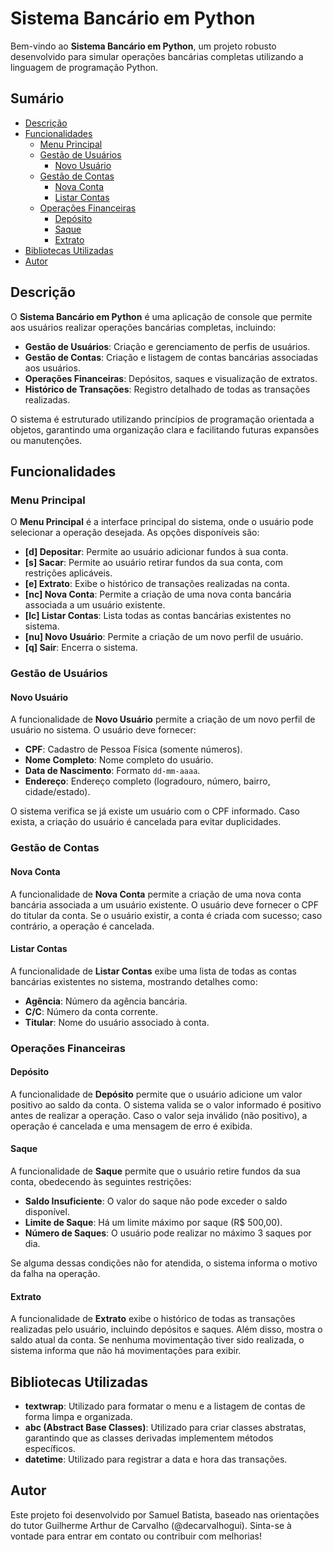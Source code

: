 # Sistema Bancário em Python

Bem-vindo ao **Sistema Bancário em Python**, um projeto robusto desenvolvido para simular operações bancárias completas utilizando a linguagem de programação Python.

## Sumário

- [Descrição](#descrição)
- [Funcionalidades](#funcionalidades)
  - [Menu Principal](#menu-principal)
  - [Gestão de Usuários](#gestão-de-usuários)
    - [Novo Usuário](#novo-usuário)
  - [Gestão de Contas](#gestão-de-contas)
    - [Nova Conta](#nova-conta)
    - [Listar Contas](#listar-contas)
  - [Operações Financeiras](#operações-financeiras)
    - [Depósito](#depósito)
    - [Saque](#saque)
    - [Extrato](#extrato)
- [Bibliotecas Utilizadas](#bibliotecas-utilizadas)
- [Autor](#autor)

## Descrição

O **Sistema Bancário em Python** é uma aplicação de console que permite aos usuários realizar operações bancárias completas, incluindo:

- **Gestão de Usuários**: Criação e gerenciamento de perfis de usuários.
- **Gestão de Contas**: Criação e listagem de contas bancárias associadas aos usuários.
- **Operações Financeiras**: Depósitos, saques e visualização de extratos.
- **Histórico de Transações**: Registro detalhado de todas as transações realizadas.

O sistema é estruturado utilizando princípios de programação orientada a objetos, garantindo uma organização clara e facilitando futuras expansões ou manutenções.

## Funcionalidades

### Menu Principal

O **Menu Principal** é a interface principal do sistema, onde o usuário pode selecionar a operação desejada. As opções disponíveis são:

- **[d] Depositar**: Permite ao usuário adicionar fundos à sua conta.
- **[s] Sacar**: Permite ao usuário retirar fundos da sua conta, com restrições aplicáveis.
- **[e] Extrato**: Exibe o histórico de transações realizadas na conta.
- **[nc] Nova Conta**: Permite a criação de uma nova conta bancária associada a um usuário existente.
- **[lc] Listar Contas**: Lista todas as contas bancárias existentes no sistema.
- **[nu] Novo Usuário**: Permite a criação de um novo perfil de usuário.
- **[q] Sair**: Encerra o sistema.

### Gestão de Usuários

#### Novo Usuário

A funcionalidade de **Novo Usuário** permite a criação de um novo perfil de usuário no sistema. O usuário deve fornecer:

- **CPF**: Cadastro de Pessoa Física (somente números).
- **Nome Completo**: Nome completo do usuário.
- **Data de Nascimento**: Formato `dd-mm-aaaa`.
- **Endereço**: Endereço completo (logradouro, número, bairro, cidade/estado).

O sistema verifica se já existe um usuário com o CPF informado. Caso exista, a criação do usuário é cancelada para evitar duplicidades.

### Gestão de Contas

#### Nova Conta

A funcionalidade de **Nova Conta** permite a criação de uma nova conta bancária associada a um usuário existente. O usuário deve fornecer o CPF do titular da conta. Se o usuário existir, a conta é criada com sucesso; caso contrário, a operação é cancelada.

#### Listar Contas

A funcionalidade de **Listar Contas** exibe uma lista de todas as contas bancárias existentes no sistema, mostrando detalhes como:

- **Agência**: Número da agência bancária.
- **C/C**: Número da conta corrente.
- **Titular**: Nome do usuário associado à conta.

### Operações Financeiras

#### Depósito

A funcionalidade de **Depósito** permite que o usuário adicione um valor positivo ao saldo da conta. O sistema valida se o valor informado é positivo antes de realizar a operação. Caso o valor seja inválido (não positivo), a operação é cancelada e uma mensagem de erro é exibida.

#### Saque

A funcionalidade de **Saque** permite que o usuário retire fundos da sua conta, obedecendo às seguintes restrições:

- **Saldo Insuficiente**: O valor do saque não pode exceder o saldo disponível.
- **Limite de Saque**: Há um limite máximo por saque (R$ 500,00).
- **Número de Saques**: O usuário pode realizar no máximo 3 saques por dia.

Se alguma dessas condições não for atendida, o sistema informa o motivo da falha na operação.

#### Extrato

A funcionalidade de **Extrato** exibe o histórico de todas as transações realizadas pelo usuário, incluindo depósitos e saques. Além disso, mostra o saldo atual da conta. Se nenhuma movimentação tiver sido realizada, o sistema informa que não há movimentações para exibir.

## Bibliotecas Utilizadas

- **textwrap**: Utilizado para formatar o menu e a listagem de contas de forma limpa e organizada.
- **abc (Abstract Base Classes)**: Utilizado para criar classes abstratas, garantindo que as classes derivadas implementem métodos específicos.
- **datetime**: Utilizado para registrar a data e hora das transações.

## Autor

Este projeto foi desenvolvido por Samuel Batista, baseado nas orientações do tutor Guilherme Arthur de Carvalho (@decarvalhogui). Sinta-se à vontade para entrar em contato ou contribuir com melhorias!
